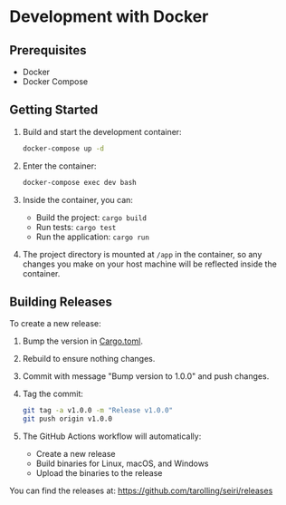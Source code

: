 # Development with Docker

## Prerequisites

- Docker
- Docker Compose

## Getting Started

1. Build and start the development container:

   ```bash
   docker-compose up -d
   ```

2. Enter the container:

   ```bash
   docker-compose exec dev bash
   ```

3. Inside the container, you can:
   - Build the project: `cargo build`
   - Run tests: `cargo test`
   - Run the application: `cargo run`

4. The project directory is mounted at `/app` in the container, so any changes you make on your host machine will be reflected inside the container.

## Building Releases

To create a new release:

1. Bump the version in [Cargo.toml](/Cargo.toml).
2. Rebuild to ensure nothing changes.
3. Commit with message "Bump version to 1.0.0" and push changes.
4. Tag the commit:

   ```sh
   git tag -a v1.0.0 -m "Release v1.0.0"
   git push origin v1.0.0
   ```

5. The GitHub Actions workflow will automatically:
   - Create a new release
   - Build binaries for Linux, macOS, and Windows
   - Upload the binaries to the release

You can find the releases at: <https://github.com/tarolling/seiri/releases>
